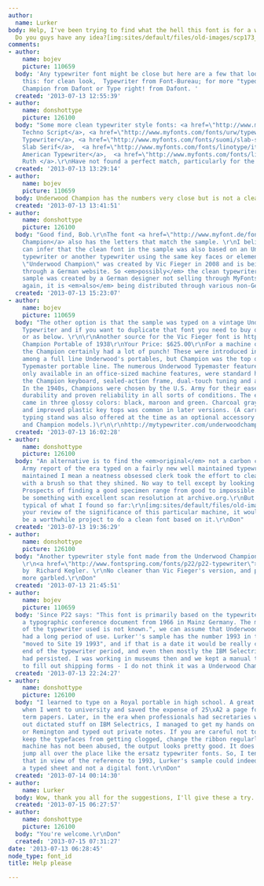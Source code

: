 ```yaml
---
author:
  name: Lurker
body: Help, I've been trying to find what the hell this font is for a week already.
  Do you guys have any idea?[img:sites/default/files/old-images/scp173_3554.jpg]
comments:
- author:
    name: bojev
    picture: 110659
  body: 'Any typewriter font might be close but here are a few that look good for
    this: for clean look,  Typewriter from Font-Bureau; for more "typed look", Underwood
    Champion from Dafont or Type right! from Dafont. '
  created: '2013-07-13 12:55:39'
- author:
    name: donshottype
    picture: 126100
  body: "Some more clean typewriter style fonts: <a href=\"http://www.myfonts.com/fonts/ef/techno-script-ef/\">EF
    Techno Script</a>, <a href=\"http://www.myfonts.com/fonts/urw/typewriter/\">URW
    Typewriter</a>, <a href=\"http://www.myfonts.com/fonts/suomi/slab-serif/\">Suomi
    Slab Serif</a>,  <a href=\"http://www.myfonts.com/fonts/linotype/itc-american-typewriter/\">ITC
    American Typewriter</a>,  <a href=\"http://www.myfonts.com/fonts/liebe-fonts/liebe-ruth/\">Liebe
    Ruth </a>.\r\nHave not found a perfect match, particularly for the numbers.\r\n\r\nDon"
  created: '2013-07-13 13:29:14'
- author:
    name: bojev
    picture: 110659
  body: Underwood Champion has the numbers very close but is not a clean font.
  created: '2013-07-13 13:41:51'
- author:
    name: donshottype
    picture: 126100
  body: "Good find, Bob.\r\nThe font <a href=\"http://www.myfont.de/fonts/infos/6416-Underwood-Champion.html\">Underwood
    Champion</a> also has the letters that match the sample. \r\nI believe that we
    can infer that the clean font in the sample was also based on an Underwood Champion
    typewriter or another typewriter using the same key faces or element.\r\nThe font
    \"Underwood Champion\" was created by Vic Fieger in 2008 and is being distributed
    through a German website. So <em>possibly</em> the clean typewriter style in the
    sample was created by a German designer not selling through MyFonts. But then
    again, it is <em>also</em> being distributed through various non-German sites.\r\nDon"
  created: '2013-07-13 15:23:07'
- author:
    name: bojev
    picture: 110659
  body: "The other option is that the sample was typed on a vintage Underwood Champion
    Typewriter and if you want to duplicate that font you need to buy one on e-bay
    or as below. \r\n\r\nAnother source for the Vic Fieger font is http://www.fontsquirrel.com/fonts/Underwood-Champion\r\n\r\n\r\nUnderwood
    Champion Portable of 1938\r\nYour Price: $625.00\r\nFor a machine of this size,
    the Champion certainly had a lot of punch! These were introduced in the late 1930s
    among a full line Underwood's portables, but Champion was the top of the Underwood
    Typemaster portable line. The numerous Underwood Typemaster features, that once
    only available in an office-sized machine features, were standard here, including
    the Champion keyboard, sealed-action frame, dual-touch tuning and an inbuilt tabulator.
    In the 1940s, Champions were chosen by the U.S. Army for their ease of use, excellent
    durability and proven reliability in all sorts of conditions. The early version
    came in three glossy colors: black, maroon and green. Charcoal gray crackle paint
    and improved plastic key tops was common in later versions. (A carrying case with
    typing stand was also offered at the time as an optional accessory for both Universal
    and Champion models.)\r\n\r\nhttp://mytypewriter.com/underwoodchampionportableof1938.aspx"
  created: '2013-07-13 16:02:28'
- author:
    name: donshottype
    picture: 126100
  body: "An alternative is to find the <em>original</em> not a carbon copy of a US
    Army report of the era typed on a fairly new well maintained typewriter. By well
    maintained I mean a neatness obsessed clerk took the effort to clean the typefaces
    with a brush so that they shined. No way to tell except by looking at results.
    Prospects of finding a good specimen range from good to impossible. Might even
    be something with excellent scan resolution at archive.org.\r\nBut this is more
    typical of what I found so far:\r\n[img:sites/default/files/old-images/1945-07-07excerpt_4879.jpg]\r\nGiven
    your review of the significance of this particular machine, it would certainly
    be a worthwhile project to do a clean font based on it.\r\nDon"
  created: '2013-07-13 19:36:29'
- author:
    name: donshottype
    picture: 126100
  body: "Another typewriter style font made from the Underwood Champion design is
    \r\n<a href=\"http://www.fontspring.com/fonts/p22/p22-typewriter\">P22 Typewriter</a>
    by  Richard Kegler. \r\nNo cleaner than Vic Fieger's version, and perhaps even
    more garbled.\r\nDon"
  created: '2013-07-13 21:45:51'
- author:
    name: bojev
    picture: 110659
  body: 'Since P22 says: "This font is primarily based on the typewriter used for
    a typographic conference document from 1966 in Mainz Germany. The model and age
    of the typewriter used is not known.", we can assume that Underwood Champion models
    had a long period of use. Lurker''s sample has the number 1993 in the first line,
    "moved to Site 19 1993", and if that is a date it would be really close to the
    end of the typewriter period, and even then mostly the IBM Selectric was what
    had persisted. I was working in museums then and we kept a manual typewriter around
    to fill out shipping forms - I do not think it was a Underwood Champion. '
  created: '2013-07-13 22:24:27'
- author:
    name: donshottype
    picture: 126100
  body: "I learned to type on a Royal portable in high school. A great cost saver
    when I went to university and saved the expense of 25\xA2 a page for essays &
    term papers. Later, in the era when professionals had secretaries who churned
    out dictated stuff on IBM Selectrics, I managed to get my hands on a big old Underwood
    or Remington and typed out private notes. If you are careful not to make mistakes,
    keep the typefaces from getting clogged, change the ribbon regularly, and the
    machine has not been abused, the output looks pretty good. It does <em>not</em>
    jump all over the place like the ersatz typewriter fonts. So, I tend to agree
    that in view of the reference to 1993, Lurker's sample could indeed have been
    a typed sheet and not a digital font.\r\nDon"
  created: '2013-07-14 00:14:30'
- author:
    name: Lurker
  body: Wow, thank you all for the suggestions, I'll give these a try.
  created: '2013-07-15 06:27:57'
- author:
    name: donshottype
    picture: 126100
  body: "You're welcome.\r\nDon"
  created: '2013-07-15 07:31:27'
date: '2013-07-13 06:28:45'
node_type: font_id
title: Help please

---
```

